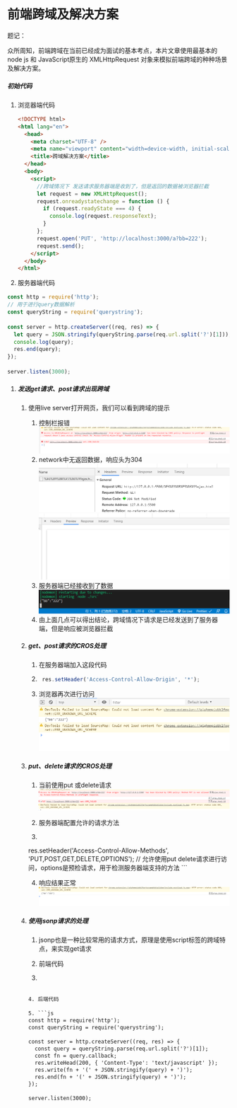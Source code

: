 # 前端跨域及解决方案

题记：

​	众所周知，前端跨域在当前已经成为面试的基本考点，本片文章使用最基本的node js 和 JavaScript原生的 XMLHttpRequest 对象来模拟前端跨域的种种场景及解决方案。

##### 初始代码

1. 浏览器端代码

   ```html
   <!DOCTYPE html>
   <html lang="en">
     <head>
       <meta charset="UTF-8" />
       <meta name="viewport" content="width=device-width, initial-scale=1.0" />
       <title>跨域解决方案</title>
     </head>
     <body>
       <script>
         //跨域情况下 发送请求服务器端是收到了，但是返回的数据被浏览器拦截
         let request = new XMLHttpRequest();
         request.onreadystatechange = function () {
           if (request.readyState === 4) {
             console.log(request.responseText);
           }
         };
         request.open('PUT', 'http://localhost:3000/a?bb=222');
         request.send();
       </script>
     </body>
   </html>
   
   ```

   

2. 服务器端代码

```js
const http = require('http');
// 用于进行query数据解析
const queryString = require('querystring');

const server = http.createServer((req, res) => {
  let query = JSON.stringify(queryString.parse(req.url.split('?')[1]));
  console.log(query);
  res.end(query);
});

server.listen(3000);

```

1. ##### 发送get请求、post请求出现跨域

   1. 使用live server打开网页，我们可以看到跨域的提示

      1. 控制栏报错![image-20200719111507827](./images\跨域错误1.png)
      2. network中无返回数据，响应头为304![image-20200719111608085](./images\响应头.png)![image-20200719111645618](./images\响应头无数据.png)
      3. 服务器端已经接收到了数据![image-20200719111735414](./images\服务端接收成功.png)
      4. 由上面几点可以得出结论，跨域情况下请求是已经发送到了服务器端，但是响应被浏览器拦截

   2. ##### get、post请求的CROS处理

      1. 在服务器端加入这段代码

      2. ```js
          res.setHeader('Access-Control-Allow-Origin', '*');
         ```

      3. 浏览器再次进行访问![image-20200719112043596](./images\浏览器访问正常.png)

    3. ##### put、delete请求的CROS处理 

        1. 当前使用put 或delete请求![image-20200719112232580](./images\put、delete请求.png)

        2. 服务器端配置允许的请求方法

        3. ```js
        res.setHeader('Access-Control-Allow-Methods', 'PUT,POST,GET,DELETE,OPTIONS');
           // 允许使用put delete请求进行访问，options是预检请求，用于检测服务器端支持的方法
           ```
   
        4. 响应结果正常![image-20200719112452924](./images\put响应正常.png)
   
   4. ##### 使用jsonp请求的处理
   
      1. jsonp也是一种比较常用的请求方式，原理是使用script标签的跨域特点，来实现get请求
   
      2. 前端代码
   
      3. ```html
      <!DOCTYPE html>
         <html lang="en">
        <head>
             <meta charset="UTF-8" />
             <meta name="viewport" content="width=device-width, initial-scale=1.0" />
             <title>跨域解决方案</title>
           </head>
           <body>
             <script>
               var script = document.createElement('script');
               script.type = 'text/javascript';
               script.src =
                 'http://localhost:3000/api?user=2333&name=6666&callback=func';
               document.head.appendChild(script);
               function func(...args) {
                 console.log(args);
               }
             </script>
           </body>
         </html>
         
         ```
      
      4. 后端代码
      
      5. ```js
         const http = require('http');
         const queryString = require('querystring');
         
         const server = http.createServer((req, res) => {
           const query = queryString.parse(req.url.split('?')[1]);
           const fn = query.callback;
           res.writeHead(200, { 'Content-Type': 'text/javascript' });
           res.write(fn + '(' + JSON.stringify(query) + ')');
           res.end(fn + '(' + JSON.stringify(query) + ')');
         });
         
         server.listen(3000);
         
         ```
      
      
      
      
      
      
      
      
      
      


